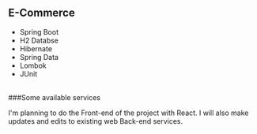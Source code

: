 ## E-Commerce

<ul>
  <li>Spring Boot</li>
  <li>H2 Databse</li>
  <li>Hibernate</li>
  <li>Spring Data</li>
  <li>Lombok</li>
  <li>JUnit</li>
</ul>

<br/>
###Some available services

I'm planning to do the Front-end of the project with React. I will also make updates and edits to existing web Back-end services.
